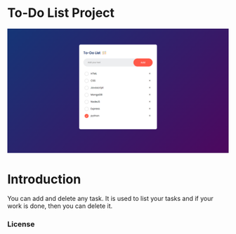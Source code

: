# To-Do List Project

![alt text](./images/list.png)

# Introduction 
You can add and delete any task.
It is used to list your tasks and if your work is done, then you can delete it.

### License
